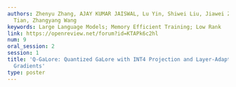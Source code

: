 ```yaml
---
authors: Zhenyu Zhang, AJAY KUMAR JAISWAL, Lu Yin, Shiwei Liu, Jiawei Zhao, Yuandong
  Tian, Zhangyang Wang
keywords: Large Language Models; Memory Efficient Training; Low Rank
link: https://openreview.net/forum?id=KTAPk6c2hl
num: 9
oral_session: 2
session: 1
title: 'Q-GaLore: Quantized GaLore with INT4 Projection and Layer-Adaptive Low-Rank
  Gradients'
type: poster
---
```


